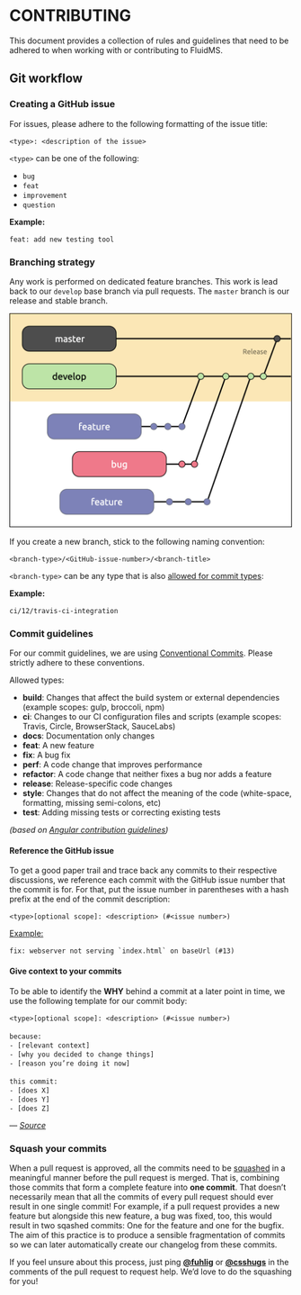 # CONTRIBUTING

This document provides a collection of rules and guidelines that need to be adhered to when working with or contributing to FluidMS.

## Git workflow

### Creating a GitHub issue

For issues, please adhere to the following formatting of the issue title:

```
<type>: <description of the issue>
```

`<type>` can be one of the following:

- `bug`
- `feat`
- `improvement`
- `question`

**Example:**

```
feat: add new testing tool
```

### Branching strategy

Any work is performed on dedicated feature branches. This work is lead back to our `develop` base branch via pull requests. The `master` branch is our release and stable branch.

![Diagram showing our Git branching strategy](git-branching.png)

If you create a new branch, stick to the following naming convention:

```
<branch-type>/<GitHub-issue-number>/<branch-title>
```

`<branch-type>` can be any type that is also [allowed for commit types](#user-content-commit-guidelines):

**Example:**

```
ci/12/travis-ci-integration
```

### Commit guidelines

For our commit guidelines, we are using [Conventional Commits](https://www.conventionalcommits.org/). Please strictly adhere to these conventions.

Allowed types:
- **build**: Changes that affect the build system or external dependencies (example scopes: gulp, broccoli, npm)
- **ci**: Changes to our CI configuration files and scripts (example scopes: Travis, Circle, BrowserStack, SauceLabs)
- **docs**: Documentation only changes
- **feat**: A new feature
- **fix**: A bug fix
- **perf**: A code change that improves performance
- **refactor**: A code change that neither fixes a bug nor adds a feature
- **release**: Release-specific code changes
- **style**: Changes that do not affect the meaning of the code (white-space, formatting, missing semi-colons, etc)
- **test**: Adding missing tests or correcting existing tests

_(based on [Angular contribution guidelines](https://github.com/angular/angular/blob/22b96b9/CONTRIBUTING.md#type))_

#### Reference the GitHub issue

To get a good paper trail and trace back any commits to their respective discussions, we reference each commit with the GitHub issue number that the commit is for. For that, put the issue number in parentheses with a hash prefix at the end of the commit description:

```
<type>[optional scope]: <description> (#<issue number>)
```

[Example:](https://github.com/csshugs/FluidMS/commit/6d6fe3c362907c6c0e07896c7ba4785d5d0b3f1d)
```
fix: webserver not serving `index.html` on baseUrl (#13)
```

#### Give context to your commits

To be able to identify the **WHY** behind a commit at a later point in time, we use the following template for our commit body:

```
<type>[optional scope]: <description> (#<issue number>)

because:
- [relevant context]
- [why you decided to change things]
- [reason you’re doing it now]

this commit:
- [does X]
- [does Y]
- [does Z]
```

— _[Source](https://twitter.com/r00k/status/1175100703829909505)_

### Squash your commits

When a pull request is approved, all the commits need to be [squashed](https://git-scm.com/book/en/v2/Git-Tools-Rewriting-History#_squashing) in a meaningful manner before the pull request is merged. That is, combining those commits that form a complete feature into **one commit**. That doesn’t necessarily mean that all the commits of every pull request should ever result in one single commit! For example, if a pull request provides a new feature but alongside this new feature, a bug was fixed, too, this would result in two sqashed commits: One for the feature and one for the bugfix. The aim of this practice is to produce a sensible fragmentation of commits so we can later automatically create our changelog from these commits.

If you feel unsure about this process, just ping **[@fuhlig](https://github.com/fuhlig)** or **[@csshugs](https://github.com/csshugs)** in the comments of the pull request to request help. We’d love to do the squashing for you!
